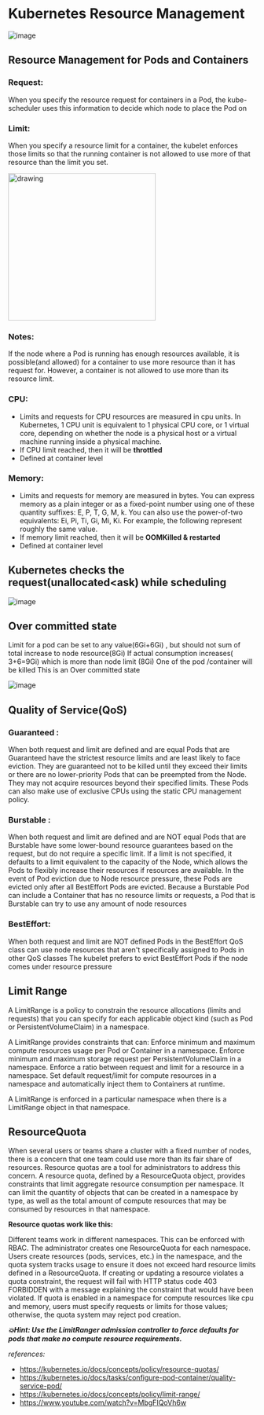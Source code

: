 # Kubernetes Resource Management

![image](https://github.com/naren4b/nks/assets/3488520/569a3368-f664-49d3-a5d1-02c72086a5e7)

## Resource Management for Pods and Containers

### Request:

When you specify the resource request for containers in a Pod, the kube-scheduler uses this information to decide which node to place the Pod on

### Limit:

When you specify a resource limit for a container, the kubelet enforces those limits so that the running container is not allowed to use more of that resource than the limit you set.

<img src="https://github.com/naren4b/nks/assets/3488520/32523112-a55c-4abe-b280-afa2c7eb579f" alt="drawing" width="300"/>

### Notes:

If the node where a Pod is running has enough resources available, it is possible(and allowed) for a container to use more resource than it has request for. However, a container is not allowed to use more than its resource limit.

### CPU:

- Limits and requests for CPU resources are measured in cpu units. In Kubernetes, 1 CPU unit is equivalent to 1 physical CPU core, or 1 virtual core, depending on whether the node is a physical host or a virtual machine running inside a physical machine.
- If CPU limit reached, then it will be **throttled**
- Defined at container level

### Memory:

- Limits and requests for memory are measured in bytes. You can express memory as a plain integer or as a fixed-point number using one of these quantity suffixes: E, P, T, G, M, k. You can also use the power-of-two equivalents: Ei, Pi, Ti, Gi, Mi, Ki. For example, the following represent roughly the same value.
- If memory limit reached, then it will be **OOMKilled & restarted**
- Defined at container level

## Kubernetes checks the request(unallocated<ask) while scheduling

![image](https://github.com/naren4b/nks/assets/3488520/569a3368-f664-49d3-a5d1-02c72086a5e7)

## Over committed state

Limit for a pod can be set to any value(6Gi+6Gi) , but should not sum of total increase to node resource(8Gi)
If actual consumption increases( 3+6=9Gi) which is more than node limit (8Gi) One of the pod /container will be killed
This is an Over committed state

![image](https://github.com/naren4b/nks/assets/3488520/56db6246-084a-4026-af49-a17de3df2670)

## Quality of Service(QoS)

### Guaranteed :

When both request and limit are defined and are equal
Pods that are Guaranteed have the strictest resource limits and are least likely to face eviction. They are guaranteed not to be killed until they exceed their limits or there are no lower-priority Pods that can be preempted from the Node. They may not acquire resources beyond their specified limits. These Pods can also make use of exclusive CPUs using the static CPU management policy.

### Burstable :

When both request and limit are defined and are NOT equal
Pods that are Burstable have some lower-bound resource guarantees based on the request, but do not require a specific limit. If a limit is not specified, it defaults to a limit equivalent to the capacity of the Node, which allows the Pods to flexibly increase their resources if resources are available. In the event of Pod eviction due to Node resource pressure, these Pods are evicted only after all BestEffort Pods are evicted. Because a Burstable Pod can include a Container that has no resource limits or requests, a Pod that is Burstable can try to use any amount of node resources

### BestEffort:

When both request and limit are NOT defined
Pods in the BestEffort QoS class can use node resources that aren't specifically assigned to Pods in other QoS classes
The kubelet prefers to evict BestEffort Pods if the node comes under resource pressure

## Limit Range

A LimitRange is a policy to constrain the resource allocations (limits and requests) that you can specify for each applicable object kind (such as Pod or PersistentVolumeClaim) in a namespace.

A LimitRange provides constraints that can:
Enforce minimum and maximum compute resources usage per Pod or Container in a namespace.
Enforce minimum and maximum storage request per PersistentVolumeClaim in a namespace.
Enforce a ratio between request and limit for a resource in a namespace.
Set default request/limit for compute resources in a namespace and automatically inject them to Containers at runtime.

A LimitRange is enforced in a particular namespace when there is a LimitRange object in that namespace.

## ResourceQuota

When several users or teams share a cluster with a fixed number of nodes, there is a concern that one team could use more than its fair share of resources.
Resource quotas are a tool for administrators to address this concern.
A resource quota, defined by a ResourceQuota object, provides constraints that limit aggregate resource consumption per namespace. It can limit the quantity of objects that can be created in a namespace by type, as well as the total amount of compute resources that may be consumed by resources in that namespace.

**Resource quotas work like this:**

Different teams work in different namespaces. This can be enforced with RBAC.
The administrator creates one ResourceQuota for each namespace.
Users create resources (pods, services, etc.) in the namespace, and the quota system tracks usage to ensure it does not exceed hard resource limits defined in a ResourceQuota.
If creating or updating a resource violates a quota constraint, the request will fail with HTTP status code 403 FORBIDDEN with a message explaining the constraint that would have been violated.
If quota is enabled in a namespace for compute resources like cpu and memory, users must specify requests or limits for those values; otherwise, the quota system may reject pod creation.

**_💥Hint: Use the LimitRanger admission controller to force defaults for pods that make no compute resource requirements._**

_references:_

- https://kubernetes.io/docs/concepts/policy/resource-quotas/
- https://kubernetes.io/docs/tasks/configure-pod-container/quality-service-pod/
- https://kubernetes.io/docs/concepts/policy/limit-range/
- https://www.youtube.com/watch?v=MbgFIQoVh6w
